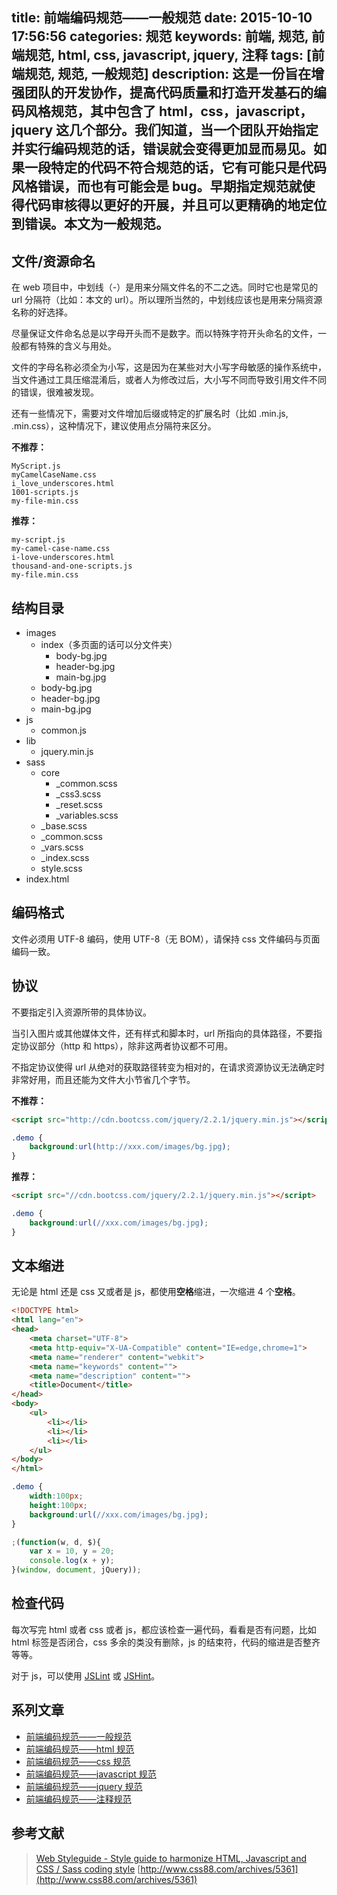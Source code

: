 title: 前端编码规范——一般规范
date: 2015-10-10 17:56:56
categories: 规范
keywords: 前端, 规范, 前端规范, html, css, javascript, jquery, 注释
tags: [前端规范, 规范, 一般规范]
description: 这是一份旨在增强团队的开发协作，提高代码质量和打造开发基石的编码风格规范，其中包含了 html，css，javascript，jquery 这几个部分。我们知道，当一个团队开始指定并实行编码规范的话，错误就会变得更加显而易见。如果一段特定的代码不符合规范的话，它有可能只是代码风格错误，而也有可能会是 bug。早期指定规范就使得代码审核得以更好的开展，并且可以更精确的地定位到错误。本文为一般规范。
---

## 文件/资源命名 ##

在 web 项目中，中划线（-）是用来分隔文件名的不二之选。同时它也是常见的 url 分隔符（比如：本文的 url）。所以理所当然的，中划线应该也是用来分隔资源名称的好选择。

尽量保证文件命名总是以字母开头而不是数字。而以特殊字符开头命名的文件，一般都有特殊的含义与用处。

文件的字母名称必须全为小写，这是因为在某些对大小写字母敏感的操作系统中，当文件通过工具压缩混淆后，或者人为修改过后，大小写不同而导致引用文件不同的错误，很难被发现。

还有一些情况下，需要对文件增加后缀或特定的扩展名时（比如 .min.js, .min.css），这种情况下，建议使用点分隔符来区分。

**不推荐：**

```
MyScript.js
myCamelCaseName.css
i_love_underscores.html
1001-scripts.js
my-file-min.css
```

**推荐：**

```
my-script.js
my-camel-case-name.css
i-love-underscores.html
thousand-and-one-scripts.js
my-file.min.css
```

## 结构目录 ##

- images
	- index（多页面的话可以分文件夹）
		- body-bg.jpg
		- header-bg.jpg
		- main-bg.jpg
	- body-bg.jpg
	- header-bg.jpg
	- main-bg.jpg
- js
	- common.js
- lib
	- jquery.min.js
- sass
	- core
		- _common.scss
		- _css3.scss
		- _reset.scss
		- _variables.scss
	- _base.scss
	- _common.scss
	- _vars.scss
	- _index.scss
	- style.scss
- index.html

## 编码格式 ##

文件必须用 UTF-8 编码，使用 UTF-8（无 BOM），请保持 css 文件编码与页面编码一致。

## 协议 ##

不要指定引入资源所带的具体协议。

当引入图片或其他媒体文件，还有样式和脚本时，url 所指向的具体路径，不要指定协议部分（http 和 https），除非这两者协议都不可用。

不指定协议使得 url 从绝对的获取路径转变为相对的，在请求资源协议无法确定时非常好用，而且还能为文件大小节省几个字节。

**不推荐：**

``` html
<script src="http://cdn.bootcss.com/jquery/2.2.1/jquery.min.js"></script>
```

``` css
.demo {
    background:url(http://xxx.com/images/bg.jpg);
}
```

**推荐：**

``` html
<script src="//cdn.bootcss.com/jquery/2.2.1/jquery.min.js"></script>
```

``` css
.demo {
    background:url(//xxx.com/images/bg.jpg);
}
```

## 文本缩进 ##

无论是 html 还是 css 又或者是 js，都使用**空格**缩进，一次缩进 4 个**空格**。

``` html
<!DOCTYPE html>
<html lang="en">
<head>
    <meta charset="UTF-8">
    <meta http-equiv="X-UA-Compatible" content="IE=edge,chrome=1">
    <meta name="renderer" content="webkit">
    <meta name="keywords" content="">
    <meta name="description" content="">
    <title>Document</title>
</head>
<body>
    <ul>
        <li></li>
        <li></li>
        <li></li>
    </ul>
</body>
</html>
```

``` css
.demo {
    width:100px;
    height:100px;
    background:url(//xxx.com/images/bg.jpg);
}
```

``` javascript
;(function(w, d, $){
    var x = 10, y = 20;
    console.log(x + y);
}(window, document, jQuery));
```

## 检查代码 ##

每次写完 html 或者 css 或者 js，都应该检查一遍代码，看看是否有问题，比如 html 标签是否闭合，css 多余的类没有删除，js 的结束符，代码的缩进是否整齐等等。

对于 js，可以使用 [JSLint](http://www.jslint.com/) 或 [JSHint](http://jshint.com/)。

## 系列文章 ##

- [前端编码规范——一般规范](/specification/front-end-code-specification-general.html)
- [前端编码规范——html 规范](/specification/front-end-code-specification-html.html)
- [前端编码规范——css 规范](/specification/front-end-code-specification-css.html)
- [前端编码规范——javascript 规范](/specification/front-end-code-specification-javascript.html)
- [前端编码规范——jquery 规范](/specification/front-end-code-specification-jquery.html)
- [前端编码规范——注释规范](/specification/front-end-code-specification-comment.html)

## 参考文献 ##

> [Web Styleguide - Style guide to harmonize HTML, Javascript and CSS / Sass coding style](https://github.com/gionkunz/chartist-js/blob/develop/CODINGSTYLE.md)
> [http://www.css88.com/archives/5361](http://www.css88.com/archives/5361)